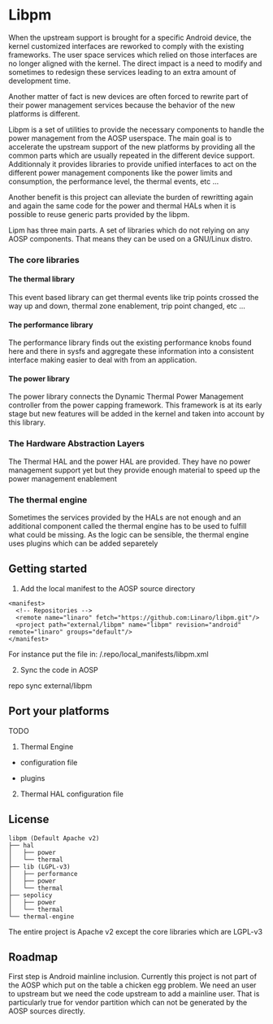 # Libpm

When the upstream support is brought for a specific Android device, the kernel customized interfaces are reworked to comply with the existing frameworks. The user space services which relied on those interfaces are no longer aligned with the kernel. The direct impact is a need to modify and sometimes to redesign these services leading to an extra amount of development time.

Another matter of fact is new devices are often forced to rewrite part of their power management services because the behavior of the new platforms is different.

Libpm is a set of utilities to provide the necessary components to handle the power management from the AOSP userspace. The main goal is to accelerate the upstream support of the new platforms by providing all the common parts which are usually repeated in the different device support. Additionnaly it provides libraries to provide unified interfaces to act on the different power management components like the power limits and consumption, the performance level, the thermal events, etc ...

Another benefit is this project can alleviate the burden of rewritting again and again the same code for the power and thermal HALs when it is possible to reuse generic parts provided by the libpm.

Lipm has three main parts. A set of libraries which do not relying on any AOSP components. That means they can be used on a GNU/Linux distro.

### The core libraries

#### The thermal library

This event based library can get thermal events like trip points crossed the way up and down, thermal zone enablement, trip point changed, etc ...

#### The performance library

The performance library finds out the existing performance knobs found here and there in sysfs and aggregate these information into a consistent interface making easier to deal with from an application.

#### The power library

The power library connects the Dynamic Thermal Power Management controller from the power capping framework. This framework is at its early stage but new features will be added in the kernel and taken into account by this library.

### The Hardware Abstraction Layers

The Thermal HAL and the power HAL are provided. They have no power management support yet but they provide enough material to speed up the power management enablement

### The thermal engine

Sometimes the services provided by the HALs are not enough and an additional component called the thermal engine has to be used to fulfill what could be missing. As the logic can be sensible, the thermal engine uses plugins which can be added separetely

## Getting started

1. Add the local manifest to the AOSP source directory

```
<manifest>
  <!-- Repositories -->
  <remote name="linaro" fetch="https://github.com:Linaro/libpm.git"/>
  <project path="external/libpm" name="libpm" revision="android" remote="linaro" groups="default"/>
</manifest>
```

For instance put the file in: <AOSP>/.repo/local_manifests/libpm.xml

2. Sync the code in AOSP

repo sync external/libpm

## Port your platforms

TODO

1. Thermal Engine

* configuration file

* plugins

2. Thermal HAL configuration file


## License

```
libpm (Default Apache v2)
├── hal
│   ├── power
│   └── thermal
├── lib (LGPL-v3)
│   ├── performance
│   ├── power
│   └── thermal
├── sepolicy
│   ├── power
│   └── thermal
└── thermal-engine
```

The entire project is Apache v2 except the core libraries which are LGPL-v3

## Roadmap

First step is Android mainline inclusion. Currently this project is not part of the AOSP which put on the table a chicken egg problem. We need an user to upstream but we need the code upstream to add a mainline user. That is particularly true for vendor partition which can not be generated by the AOSP sources directly.
